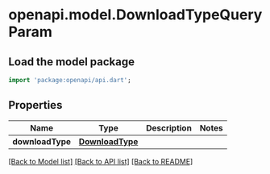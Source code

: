 # openapi.model.DownloadTypeQueryParam

## Load the model package
```dart
import 'package:openapi/api.dart';
```

## Properties
Name | Type | Description | Notes
------------ | ------------- | ------------- | -------------
**downloadType** | [**DownloadType**](DownloadType.md) |  | 

[[Back to Model list]](../README.md#documentation-for-models) [[Back to API list]](../README.md#documentation-for-api-endpoints) [[Back to README]](../README.md)



